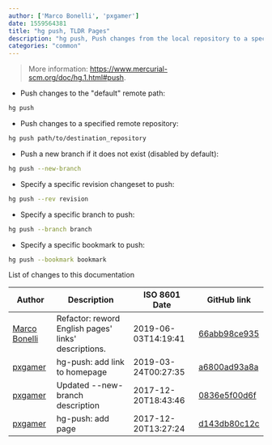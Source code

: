 ```yaml
---
author: ['Marco Bonelli', 'pxgamer']
date: 1559564381
title: "hg push, TLDR Pages"
description: "hg push, Push changes from the local repository to a specified destination."
categories: "common"
---
```

> More information: <https://www.mercurial-scm.org/doc/hg.1.html#push>.

- Push changes to the "default" remote path:

```bash
hg push
```

- Push changes to a specified remote repository:

```bash
hg push path/to/destination_repository
```

- Push a new branch if it does not exist (disabled by default):

```bash
hg push --new-branch
```

- Specify a specific revision changeset to push:

```bash
hg push --rev revision
```

- Specify a specific branch to push:

```bash
hg push --branch branch
```

- Specify a specific bookmark to push:

```bash
hg push --bookmark bookmark
```
List of changes to this documentation


Author | Description | ISO 8601 Date | GitHub link
------|-----|-----|-----
[Marco Bonelli](mailto:marco@mebeim.net) | Refactor: reword English pages' links' descriptions. | 2019-06-03T14:19:41 | [66abb98ce935](https://github.com/tldr-pages/tldr/commit/66abb98ce935c0f4516bf30c4d6da72180d5a3ab)
[pxgamer](mailto:owzie123@gmail.com) | hg-push: add link to homepage | 2019-03-24T00:27:35 | [a6800ad93a8a](https://github.com/tldr-pages/tldr/commit/a6800ad93a8a134bc17921e257ace69c49864fc4)
[pxgamer](mailto:owzie123@gmail.com) | Updated --new-branch description | 2017-12-20T18:43:46 | [0836e5f00d6f](https://github.com/tldr-pages/tldr/commit/0836e5f00d6f89d651561f2af098f7e2852f33fe)
[pxgamer](mailto:owzie123@gmail.com) | hg-push: add page | 2017-12-20T13:27:24 | [d143db80c12c](https://github.com/tldr-pages/tldr/commit/d143db80c12ccfd318b53cbdb459f92c919bec70)

